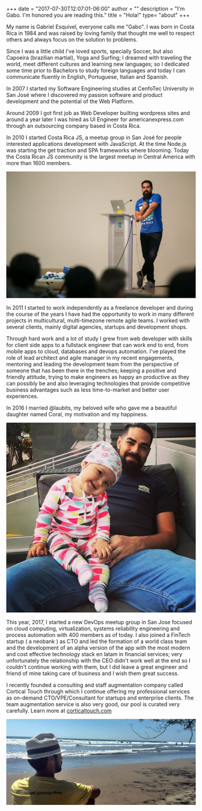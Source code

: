 +++
date = "2017-07-30T12:07:01-06:00"
author = ""
description = "I'm Gabo. I'm honored you are reading this."
title = "Hola!"
type= "about"
+++


My name is Gabriel Esquivel, everyone calls me "Gabo". I was born in Costa Rica in 1984 and was raised by loving family that thought me well to respect others and always focus on the solution to problems.

Since I was a little child I've loved sports, specially Soccer, but also Capoeira (brazilian martial), Yoga and Surfing; I dreamed with traveling the world, meet different cultures and learning new languages; so I dedicated some time prior to Bachelors to study foreign languages and today I can communicate fluently in English, Portuguese, Italian and Spanish.

In 2007 I started my Software Engineering studies at CenfoTec University in San José where I discovered my passion software and product development and the potential of the Web Platform.

Around 2009 I got first job as Web Developer builting wordpress sites and around a year later I was hired as UI Engineer for americanexpress.com through an outsourcing company based in Costa Rica.

In 2010 I started Costa Rica JS, a meetup group in San José for people interested applications development with JavaScript. At the time Node.js was starting the get traction and SPA frameworks where blooming. Today the Costa Rican JS community is the largest meetup in Central America with more than 1600 members.

<div class="center-align-wrapper">
	<img alt="Capoeira" src="/img/bio/gaboesquivel-fullstackday.jpg"/>
</div>

In 2011 I started to work independently as a freelance developer and during the course of the years I have had the opportunity to work in many different projects in multicultural, multi-timezone remote agile teams. I worked with several clients, mainly digital agencies, startups and development shops.

Through hard work and a lot of study I grew from web developer with skills for client side apps to a fullstack engineer that can work end to end, from mobile apps to cloud, databases and devops automation. I've played the role of lead architect and agile manager in my recent engagements, mentoring and leading the development team from the perspective of someone that has been there in the trenches; keeping a positive and friendly attitude, trying to make engineers as happy an productive as they can possibly be and also leveraging technologies that provide competitive business advantages such as less time-to-market and better user experiences.

In 2016 I married @laubits, my beloved wife who gave me a beautiful daughter named Coral, my motivation and my happiness.

<div class="center-align-wrapper">
	<img alt="Capoeira" src="/img/bio/gaboesquivel-coral.jpg"/>
</div>

This year, 2017, I started a new DevOps meetup group in San Jose focused on cloud computing, virtualization, systems reliability engineering and process automation with 400 members as of today. I also joined a FinTech startup ( a neobank ) as CTO and led the formation of a world class team and the development of an alpha version of the app with the most modern and cost effective technology stack en latam in financial services; very unfortunately the relationship with the CEO didn't work well at the end so I couldn't continue working with them, but I did leave a great engineer and friend of mine taking care of business and I wish them great success.

I recently founded a consulting and staff augmentation company called Cortical Touch through which I continue offering my professional services as on-demand CTO/VPE/Consultant for startups and enterprise clients. The team augmentation service is also very good, our pool is curated very carefully. Learn more at <a target="_blank" href="https://corticaltouch.com">corticaltouch.com</a>

<div class="center-align-wrapper">
	<img alt="Capoeira" src="/img/bio/gaboesquivel-playa.jpg"/>
</div>
